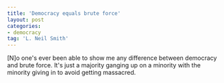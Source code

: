 ```yaml
---
title: 'Democracy equals brute force'
layout: post
categories:
- democracy
tag: 'L. Neil Smith'
---
```


\[N\]o one's ever been able to show me any difference between democracy and brute force. It's just a majority ganging up on a minority with the minority giving in to avoid getting massacred.